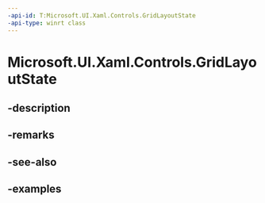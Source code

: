 ```yaml
---
-api-id: T:Microsoft.UI.Xaml.Controls.GridLayoutState
-api-type: winrt class
---
```


<!-- Class syntax.
public class GridLayoutState 
-->

# Microsoft.UI.Xaml.Controls.GridLayoutState

## -description

## -remarks

## -see-also

## -examples

